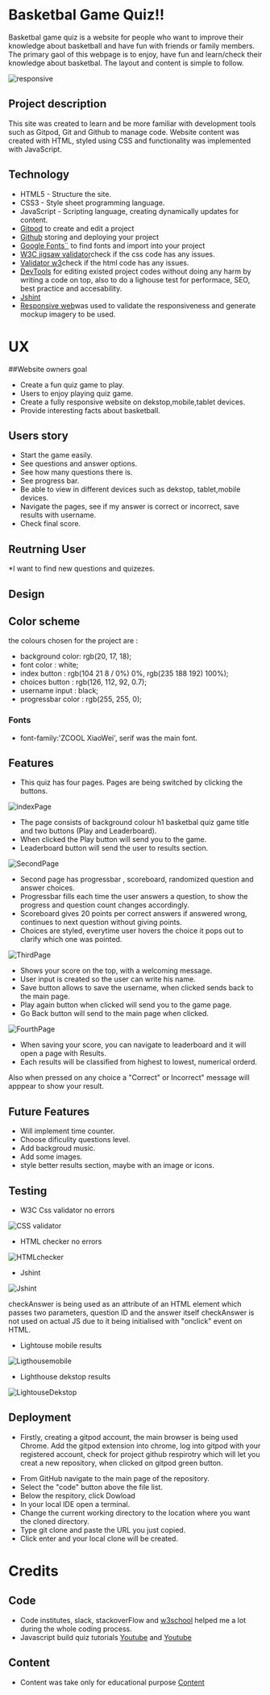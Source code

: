 # Basketbal Game Quiz!!

Basketbal game quiz is a website for people who want to improve their knowledge about basketball and have fun with friends or family members. The primary gaol of this webpage is to enjoy, have fun and learn/check their knowledge about basketbal. The layout and content is simple to follow.

![responsive](/assets/images/Responsive.png)

## Project description 

This site was created to learn and be more familiar with development tools such as Gitpod, Git and Github to manage code. Website content was created with HTML, styled using CSS and functionality was implemented with JavaScript.

## Technology

* HTML5 - Structure the site.
* CSS3 - Style sheet programming language.
* JavaScript - Scripting language, creating dynamically updates for content.
* [Gitpod](https://gitpod.io/workspaces) to create and edit a project
* [Github](https://github.com/) storing and deploying your project
* [Google Fonts¨](https://fonts.google.com/) to find fonts and import into your project
* [W3C jigsaw validator](https://jigsaw.w3.org/css-validator/)check if the css code has any issues.
* [Validator w3](https://validator.w3.org/)check if the html code has any issues.
* [DevTools](https://developer.chrome.com/docs/devtools/) for editing existed project codes without doing any harm by writing a code on top, also to do a lighouse test for performace, SEO, best practice and accesability.
* [Jshint](https://jshint.com/)
* [Responsive web](https://ui.dev/amiresponsive)was used to validate the responsiveness and generate mockup imagery to be used.

# UX

##Website owners goal

* Create a fun quiz game to play.
* Users to enjoy playing quiz game.
* Create a fully responsive website on dekstop,mobile,tablet devices.
* Provide interesting facts about basketball.

## Users story

* Start the game easily.
* See questions and answer options.
* See how many questions there is.
* See progress bar.
* Be able to view in different devices such as dekstop, tablet,mobile devices.
* Navigate the pages, see if my answer is correct or incorrect, save results with username.
* Check final score.

## Reutrning User

*I want to find new questions and quizezes.

## Design

## Color scheme

the colours chosen for the project are :

* background color: rgb(20, 17, 18);
* font color : white;
* index button : rgb(104 21 8 / 0%) 0%, rgb(235 188 192) 100%);
* choices button : rgb(126, 112, 92, 0.7);
* username input  : black;
* progressbar color : rgb(255, 255, 0);

### Fonts

* font-family:'ZCOOL XiaoWei', serif was the main font.

## Features 

* This quiz has four pages. Pages are being switched by clicking the buttons.

![indexPage](assets/images/FirstPage.png)

* The page consists of background colour h1 basketbal quiz game title and two buttons (Play and Leaderboard).
* When clicked the Play button will send you to the game.
* Leaderboard button will send the user to results section.

![SecondPage](assets/images/SecondPage.png) 

* Second page has progressbar , scoreboard, randomized question and answer choices.
* Progressbar fills each time the user answers a question, to show the progress and question count changes accordingly.
* Scoreboard gives 20 points per correct answers if answered wrong, continues to next question without giving points.
* Choices are styled, everytime user hovers the choice it pops out to clarify which one was pointed.

![ThirdPage](assets/images/ThirdPage.png)

* Shows your score on the top, with a welcoming message.
* User input is created so the user can write his name.
* Save button allows to save the username, when clicked sends back to the main page.
* Play again button when clicked will send you to the game page.
* Go Back button will send to the main page when clicked.

![FourthPage](assets/images/FourthPage.png)

* When saving your score, you can navigate to leaderboard and it will open a page with Results.
* Each results will be classified from highest to lowest, numerical orderd.

Also when pressed on any choice a "Correct" or Incorrect" message will apppear to show your result.


## Future Features

* Will implement time counter.
* Choose dificulity questions level.
* Add backgroud music.
* Add some images.
* style better results section, maybe with an image or icons.


## Testing

* W3C Css validator no errors

![CSS validator](assets/images/CSSValidator.png)

* HTML checker no errors

![HTMLchecker](assets/images/HTMLchecker.png)

* Jshint 

![Jshint](assets/images/Jshint.png)

checkAnswer is being used as an attribute of an HTML element which passes two parameters, question ID and the answer itself
checkAnswer is not used on actual JS due to it being initialised with "onclick" event on HTML.

* Lightouse mobile results

![Ligthousemobile](assets/images/LighthouseMobile.png)

* Lighthouse dekstop results

![LightouseDekstop](assets/images/LighthouseDekstop.png)


## Deployment




- Firstly, creating a gitpod account, the main browser is being used Chrome. Add the gitpod extension into chrome, log into gitpod with your registered account, check for project github respirotry which will let you creat a new repository, when clicked on gitpod green button.

* From GitHub navigate to the main page of the repository.
* Select the "code" button above the file list.
* Below the respitory, click Dowload
* In your local IDE open a terminal.
* Change the current working directory to the location where you want the cloned directory.
* Type git clone and paste the URL you just copied.
* Click enter and your local clone will be created.


# Credits

## Code

* Code institutes, slack, stackoverFlow and [w3school](http://https://www.w3schools.com/) helped me a lot during the whole coding process.
* Javascript build quiz tutorials [Youtube](https://www.youtube.com/playlist?list=PLDlWc9AfQBfZIkdVaOQXi1tizJeNJipEx) and [Youtube](https://www.youtube.com/watch?v=f4fB9Xg2JEY)


## Content

* Content was take only for educational purpose [Content](http://www.freepubquiz.co.uk/basketball-quiz.html)